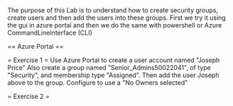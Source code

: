 The purpose of this Lab is to understand how to create security groups, create users and then add the users into these groups.
First we try it using the gui in azure portal and then we do the same with powershell or Azure CommandLineInterface (CLI)

== Azure Portal ==

= Exercise 1 =
Use Azure Portal to create a user account named "Joseph Price"
Also create a group named "Senior_Admins50022041", of type "Security", and membership type "Assigned".
Then add the user Joseph above to the group.
Configure to use a "No Owners selected"


= Exercise 2 =
